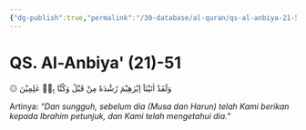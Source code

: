 ```yaml
---
{"dg-publish":true,"permalink":"/30-database/al-quran/qs-al-anbiya-21-51/"}
---
```



# QS. Al-Anbiya' (21)-51
۞ وَلَقَدْ اٰتَيْنَآ اِبْرٰهِيْمَ رُشْدَهٗ مِنْ قَبْلُ وَكُنَّا بِهٖ عٰلِمِيْنَ 

Artinya: *"Dan sungguh, sebelum dia (Musa dan Harun) telah Kami berikan kepada Ibrahim petunjuk, dan Kami telah mengetahui dia."*
